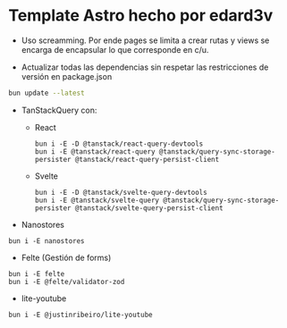 # Template Astro hecho por edard3v

- Uso screamming. Por ende pages se limita a crear rutas y views se encarga de encapsular lo que corresponde en c/u.

- Actualizar todas las dependencias sin respetar las restricciones de versión en package.json

```bash
bun update --latest
```

- TanStackQuery con:

  - React

    ```
    bun i -E -D @tanstack/react-query-devtools
    bun i -E @tanstack/react-query @tanstack/query-sync-storage-persister @tanstack/react-query-persist-client
    ```

  - Svelte

    ```
    bun i -E -D @tanstack/svelte-query-devtools
    bun i -E @tanstack/svelte-query @tanstack/query-sync-storage-persister @tanstack/svelte-query-persist-client
    ```

- Nanostores

```
bun i -E nanostores
```

- Felte (Gestión de forms)

```
bun i -E felte
bun i -E @felte/validator-zod
```

- lite-youtube

```
bun i -E @justinribeiro/lite-youtube
```
